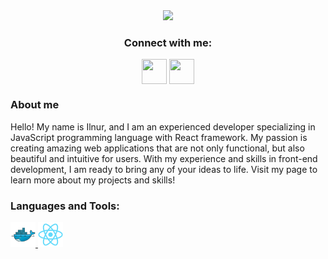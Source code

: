 <div id="header" align="center">
  <img src="https://media.giphy.com/media/v1.Y2lkPTc5MGI3NjExMGRkM2Y3NmNhYWZhMjEzYzJhMzAwNjUyZTNkMGU2ZjFhYTJhODE2YyZlcD12MV9pbnRlcm5hbF9naWZzX2dpZklkJmN0PWc/8SzmrGqs6oD7i/giphy.gif" width="800"/>
</div> 

<h3 align="center">Connect with me:</h3>
<p align="center">
<a href="https://vk.com/id806656876" target="blank"><img align="center" src="https://upload.wikimedia.org/wikipedia/commons/2/21/VK.com-logo.svg" alt="" height="40" width="40" /></a>
<a href="https://t.me/VolpenTinger" target="blank"><img align="center" src="https://upload.wikimedia.org/wikipedia/commons/thumb/8/82/Telegram_logo.svg/480px-Telegram_logo.svg.png" alt="" height="40" width="40" /></a>
</p>

<h3> About me</h3>
<p>Hello! My name is Ilnur, and I am an experienced developer specializing in JavaScript programming language with React framework. My passion is creating amazing web applications that are not only functional, but also beautiful and intuitive for users. With my experience and skills in front-end development, I am ready to bring any of your ideas to life. Visit my page to learn more about my projects and skills!</p>

<h3 align="left">Languages and Tools:</h3>
<p align="left">
  <a href="https://www.docker.com/" target="_blank"> <img src="https://github.com/devicons/devicon/blob/master/icons/docker/docker-original.svg" alt="c" width="40" height="40" /> </a>
  <a href="https://ru.legacy.reactjs.org/" target="_blank"> <img src="https://github.com/devicons/devicon/blob/master/icons/react/react-original.svg" alt="cplusplus" width="40" height="40" /> </a>
</p>


<!--
**VollpenTinger/VollpenTinger** is a ✨ _special_ ✨ repository because its `README.md` (this file) appears on your GitHub profile.

Here are some ideas to get you started:

- 🔭 I’m currently working on ...
- 🌱 I’m currently learning ...
- 👯 I’m looking to collaborate on ...
- 🤔 I’m looking for help with ...
- 💬 Ask me about ...
- 📫 How to reach me: ...
- 😄 Pronouns: ...
- ⚡ Fun fact: ...
-->
